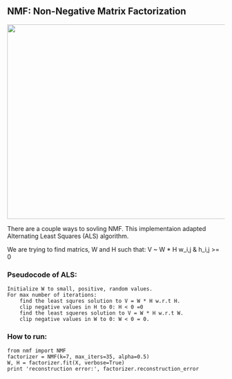 ## NMF: Non-Negative Matrix Factorization

<img src="https://en.wikipedia.org/wiki/Non-negative_matrix_factorization#/media/File:NMF.png" width='600' height='450'>

There are a couple ways to sovling NMF. This implementaion adapted Alternating Least Squares (ALS) algorithm. 

We are trying to find matrics, W and H such that:
            V ~ W * H       w_i,j & h_i,j >= 0



### Pseudocode of ALS:
```
Initialize W to small, positive, random values.
For max number of iterations:
    find the least squres solution to V = W * H w.r.t H.
    clip negative values in H to 0: H < 0 =0
    find the least squeres solution to V = W * H w.r.t W.
    clip negative values in W to 0: W < 0 = 0.
```


### How to run:
```
from nmf import NMF
factorizer = NMF(k=7, max_iters=35, alpha=0.5)
W, H = factorizer.fit(X, verbose=True)
print 'reconstruction error:', factorizer.reconstruction_error
```
